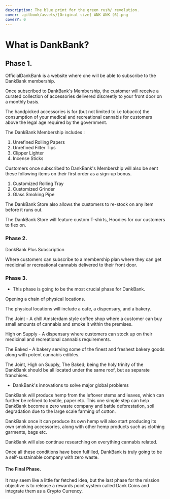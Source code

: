 ```yaml
---
description: The blue print for the green rush/ revolution.
cover: .gitbook/assets/[Original size] ANK ANK (6).png
coverY: 0
---
```


# What is DankBank?

## Phase 1.&#x20;

OfficialDankBank is a website where one will be able to subscribe to the DankBank membership.&#x20;

Once subscribed to DankBank's Membership, the customer will receive a curated collection of accessories delivered discreetly to your front door on a monthly basis.&#x20;

&#x20;The handpicked accessories is for (but not limited to i.e tobacco) the consumption of your medical and recreational cannabis for customers above the legal age required by the government.&#x20;

The DankBank Membership includes :&#x20;

1. Unrefined Rolling Papers
2. Unrefined Filter Tips
3. Clipper Lighter
4. Incense Sticks

Customers once subscribed to DankBank's Membership will also be sent these following items on their first order as a sign-up bonus.&#x20;

1. Customized Rolling Tray
2. Customized Grinder&#x20;
3. Glass Smoking Pipe

The DankBank Store also allows the customers to re-stock on any item before it runs out.&#x20;

The DankBank Store will feature custom T-shirts, Hoodies for our customers to flex on.&#x20;

### Phase 2.&#x20;

DankBank Plus Subscription&#x20;

Where customers can subscribe to a membership plan where they can get medicinal or recreational cannabis delivered to their front door.&#x20;

### Phase 3.&#x20;

* This phase is going to be the most crucial phase for DankBank.&#x20;

Opening a chain of physical locations.&#x20;

The physical locations will include a cafe, a dispensary, and a bakery.&#x20;

The Joint - A chill Amsterdam style coffee shop where a customer can buy small amounts of cannabis and smoke it within the premises.&#x20;

High on Supply - A dispensary where customers can stock up on their medicinal and recreational cannabis requirements.&#x20;

The Baked - A bakery serving some of the finest and freshest bakery goods along with potent cannabis edibles.&#x20;

The Joint, High on Supply, The Baked; being the holy trinity of the DankBank should be all located under the same roof, but as separate franchises.&#x20;

* DankBank's  innovations to solve major global problems

DankBank will produce hemp from the leftover stems and leaves, which can further be refined to textile, paper etc. This one simple step can help DankBank become a zero waste company and battle deforestation, soil degradation due to the large scale farming of cotton.

DankBank once it can produce its own hemp will also start producing its own smoking accessories, along with other hemp products such as clothing garments, bags etc.&#x20;

DankBank will also continue researching on everything cannabis related.&#x20;

Once all these conditions have been fulfilled, DankBank is truly going to be a self-sustainable company with zero waste.&#x20;

#### The Final Phase.&#x20;

It may seem like a little far fetched idea, but the last phase for the mission objective is to release a rewards point system called Dank Coins and integrate them as a Crypto Currency.&#x20;





